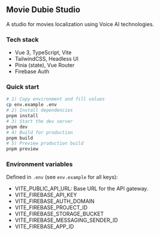 ## Movie Dubie Studio

A studio for movies localization using Voice AI technologies.

### Tech stack

- Vue 3, TypeScript, Vite
- TailwindCSS, Headless UI
- Pinia (state), Vue Router
- Firebase Auth

### Quick start

```bash
# 1) Copy environment and fill values
cp env.example .env
# 2) Install dependencies
pnpm install
# 3) Start the dev server
pnpm dev
# 4) Build for production
pnpm build
# 5) Preview production build
pnpm preview
```

### Environment variables

Defined in `.env` (see `env.example` for all keys):

- VITE_PUBLIC_API_URL: Base URL for the API gateway.
- VITE_FIREBASE_API_KEY
- VITE_FIREBASE_AUTH_DOMAIN
- VITE_FIREBASE_PROJECT_ID
- VITE_FIREBASE_STORAGE_BUCKET
- VITE_FIREBASE_MESSAGING_SENDER_ID
- VITE_FIREBASE_APP_ID
